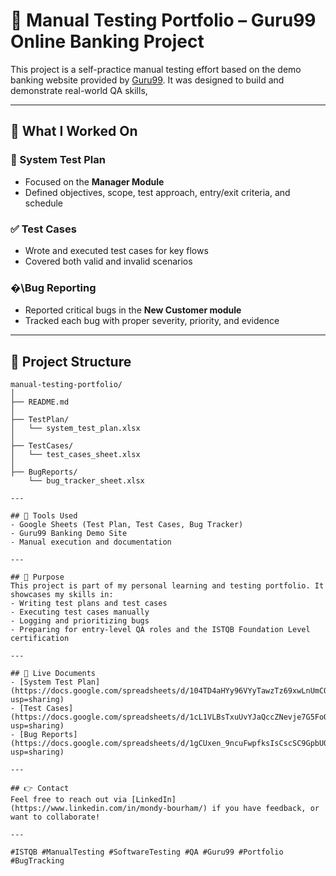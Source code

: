 # 🔪 Manual Testing Portfolio – Guru99 Online Banking Project

This project is a self-practice manual testing effort based on the demo banking website provided by [Guru99](https://demo.guru99.com/). It was designed to build and demonstrate real-world QA skills, 

---

## 🔧 What I Worked On

### 📄 System Test Plan
- Focused on the **Manager Module**
- Defined objectives, scope, test approach, entry/exit criteria, and schedule

### ✅ Test Cases
- Wrote and executed test cases for key flows
- Covered both valid and invalid scenarios

### �\Bug Reporting
- Reported critical bugs in the **New Customer module**
- Tracked each bug with proper severity, priority, and evidence

---

## 📂 Project Structure

```
manual-testing-portfolio/
│
├── README.md                 
│
├── TestPlan/
│   └── system_test_plan.xlsx
│
├── TestCases/
│   └── test_cases_sheet.xlsx
│
├── BugReports/
    └── bug_tracker_sheet.xlsx

---

## 📅 Tools Used
- Google Sheets (Test Plan, Test Cases, Bug Tracker)
- Guru99 Banking Demo Site
- Manual execution and documentation

---

## 🚀 Purpose
This project is part of my personal learning and testing portfolio. It showcases my skills in:
- Writing test plans and test cases
- Executing test cases manually
- Logging and prioritizing bugs
- Preparing for entry-level QA roles and the ISTQB Foundation Level certification

---

## 🔗 Live Documents
- [System Test Plan](https://docs.google.com/spreadsheets/d/104TD4aHYy96VYyTawzTz69xwLnUmCQFQhRpTI9RCa3g/edit?usp=sharing)
- [Test Cases](https://docs.google.com/spreadsheets/d/1cL1VLBsTxuUvYJaQccZNevje7G5FoONu7UrJkb0iszI/edit?usp=sharing)
- [Bug Reports](https://docs.google.com/spreadsheets/d/1gCUxen_9ncuFwpfksIsCscSC9GpbU02udvQr0Puw1Kg/edit?usp=sharing)

---

## 👉 Contact
Feel free to reach out via [LinkedIn] (https://www.linkedin.com/in/mondy-bourham/) if you have feedback, or want to collaborate!

---

#ISTQB #ManualTesting #SoftwareTesting #QA #Guru99 #Portfolio #BugTracking
